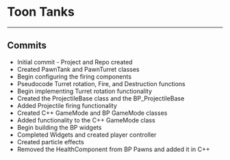 # Toon Tanks
---

## Commits
* Initial commit - Project and Repo created
* Created PawnTank and PawnTurret classes
* Begin configuring the firing components
* Pseudocode Turret rotation, Fire, and Destruction functions
* Begin implementing Turret rotation functionality 
* Created the ProjectileBase class and the BP_ProjectileBase
* Added Projectile firing functionality 
* Created C++ GameMode and BP GameMode classes
* Added functionality to the C++ GameMode class
* Begin building the BP widgets
* Completed Widgets and created player controller 
* Created particle effects
* Removed the HealthComponent from BP Pawns and added it in C++
